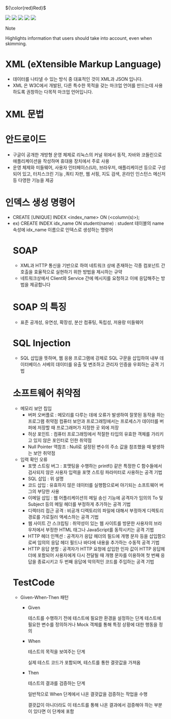 
${\color{red}Red}$


[![](https://img.shields.io/badge/github-blue?style=for-the-badge)](https://github.com/hamzamohdzubair/redant)
[![](https://img.shields.io/badge/book-blueviolet?style=for-the-badge)](https://hamzamohdzubair.github.io/redant/)
[![](https://img.shields.io/badge/API-yellow?style=for-the-badge)](https://docs.rs/crate/redant/latest)
[![](https://img.shields.io/badge/Crates.io-orange?style=for-the-badge)](https://crates.io/crates/redant)
[![](https://img.shields.io/badge/Lib.rs-lightgrey?style=for-the-badge)](https://lib.rs/crates/redant)

> [!NOTE]  
> Highlights information that users should take into account, even when skimming.




# XML (eXtensible Markup Language)
- 데이터를 나타낼 수 있는 방식 중 대표적인 것이 XML과 JSON 입니다.
- XML 은 W3C에서 개발된, 다른 특수한 목적을 갖는 마크업 언어를 만드는데 사용하도록 권창하는 다목적 마크업 언어입니다.

# XML 문법

# 안드로이드
- 구글이 공개한 개방형 운영 체제로 리눅스의 커널 위에서 동작, 자바와 코들린으로 애플리케이션을 작성하며 휴대용 장치에서 주로 사용
- 운영 체제와 미들웨어, 사용자 인터페이스(UI), 브라우저, 애플리케이션 등으로 구성되어 있고, 터치스크린 기능 ,쿼티 자판, 웹 서핑, 지도 검색, 온라인 인스턴스 메신저 등 다영한 기능을 제공

# 인덱스 생성 명령어
- CREATE [UNIQUE] INDEX <index_name> ON <table name> (<column(s)>);
- ex) CREATE INDEX idx_name ON student(name)  : student 테이블의 name 속성에 idx_name 이름으로 인덱스로 생성하는 명령어
  
# SOAP
- XML과 HTTP 통신을 기반으로 하여 네트워크 상에 존재하는 각종 컴포넌트 간 호출을 효율적으로 실현하기 위한 방법을 제시하는 규약
- 네트워크상에서 Client와 Service 간에 메시지를 요청하고 이에 응답해주는 방법을 제공합니다
  
# SOAP 의 특징
- 표준 공개성, 유연성, 확장성, 분산 컴퓨팅, 독립성, 저용랑 미들웨어

# SQL Injection
- SQL 삽입을 뜻하며, 웹 응용 프로그램에 강제로 SQL 구문을 삽입하여 내부 데이터베이스 서베의 데이터를 유출 및 변조하고 관리자 인증을 우회하는 공격 기법
  
# 소프트웨어 취약점
- 메모리 보안 칩입
  - 버퍼 오버플로 : 메모리를 다루는 데에 오류가 발생하여 잘못된 동작을 하는 프로그램 취약점
                   컴퓨터 보안과 프로그래밍에서는 프로세스가 데이터를 버퍼에 저장할 때 프로그래머가 지정한 곳 외에 저장
  - 허상 포인트 : 컴퓨터 프로그래밍에서 적절한 타입의 유효한 객체를 가리키고 있지 않은 포인터로 인한 취약점
  - Null Pointer 역참조 : Null로 설정된 변수의 주소 값을 참조했을 때 발생하는 보안 취약점
- 입력 확인 오류
  - 포맷 스트링 버그 : 포맷팅을 수행하는 printf() 같은 특정한 C 함수들에서 검사되지 않은 사용자 입력을 포맷 스트링 파라미터로 사용하는 공격 기법
  - SQL 삽입 : 위 설명
  - 코드 삽입 : 유효하지 않은 데이터를 실행함으로써 야기되는 소프트웨어 버그의 부당한 사용
  - 이메일 삽입 : 웹 어플리케이션의 메일 송신 기능에 공격자가 임의의 To 및 Subject 등의 메일 헤더를 부정하게 추가하는 공격 기법
  - 디렉터리 접근 공격 : 비공개 디렉토리의 파일에 대해서 부정하게 디렉토리 경로를 가로질러 액세스하는 공격 기법
  - 웹 사이트 간 스크립팅 : 취약성이 있는 웹 사이트를 방문한 사용자의 브라우저에서 부정한 HTML 태그나 JavaScript를 동작시키는 공격 기법
  - HTTP 헤더 인젝션 : 공격자가 응답 헤더의 필드에 개행 문자 등을 삽입함으로써 임의의 응답 헤더 필드나 바다에 내용을 추가하는 수동적 공격 기법
  - HTTP 응답 분할 : 공격자가 HTTP 요청에 삽입한 인자 값이 HTTP 응답헤더에 포함되어 사용자에게 다시 전달될 때 개행 문자를 이용하여 첫 번째 응답을 종료시키고 두 번째 응답에 악의적인 코드를 주입하는 공격 기법


# TestCode
- Given-When-Then 패턴
    - Given
        
        테스트를 수행하기 전에 테스트에 필요한 환경을 설정하는 단계
        테스트에 필요한 변수를 정의하거나 Mock 객체를 통해 특정 상황에 대한 행동을 정의
        
    - When
        
        테스트의 목적을 보여주는 단계
        
        실제 테스트 코드가 포함되며, 테스트를 통한 결괏값을 가져옴
        
    - Then
        
        테스트의 결과를 검증하는 단계
        
        일반적으로 When 단계에서 나온 결괏값을 검증하는 작업을 수행
        
        결괏값이 아니더라도 이 테스트를 통해 나온 결과에서 검증해야 하는 부분이 있다면 이 단계에 포함
